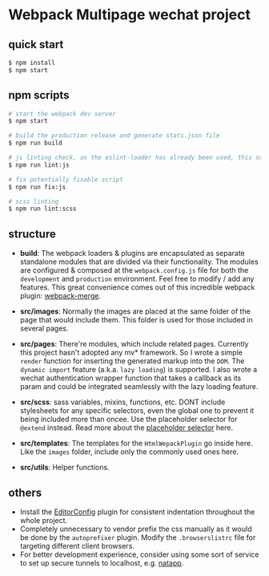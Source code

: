 # Webpack Multipage wechat project

## quick start
```sh
$ npm install
$ npm start
```

## npm scripts
```sh
# start the webpack dev server
$ npm start

# build the production release and generate stats.json file
$ npm run build

# js linting check, as the eslint-loader has already been used, this script is mostly used for the webpack config files
$ npm run lint:js

# fix potentially fixable script
$ npm run fix:js

# scss linting
$ npm run lint:scss
```


## structure

* **build**: The webpack loaders & plugins are encapsulated as separate standalone modules that are divided via their functionality. The modules are configured & composed at the `webpack.config.js` file for both the `development` and `production` environment. Feel free to modify / add any features. This great convenience comes out of this incredible webpack plugin: [webpack-merge](https://www.npmjs.com/package/webpack-merge).

* **src/images**: Normally the images are placed at the same folder of the page that would include them. This folder is used for those included in several pages.

* **src/pages**: There're modules, which include related pages. Currently this project hasn't adopted any mv* framework. So I wrote a simple `render` function for inserting the generated markup into the `DOM`. The `dynamic import` feature (a.k.a. `lazy loading`) is supported. I also wrote a wechat authentication wrapper function that takes a callback as its param and could be integrated seamlessly with the lazy loading feature.

* **src/scss**: sass variables, mixins, functions, etc. DONT include stylesheets for any specific selectors, even the global one to prevent it being included more than oncee. Use the placeholder selector for `@extend` instead. Read more about the [placeholder selector](http://thesassway.com/intermediate/understanding-placeholder-selectors) here.

* **src/templates**: The templates for the `HtmlWepackPlugin` go inside here. Like the `images` folder, include only the commonly used ones here.

* **src/utils**: Helper functions.

## others
* Install the [EditorConfig](http://editorconfig.org/) plugin for consistent indentation throughout the whole project.
* Completely unnecessary to vendor prefix the css manually as it would be done by the `autoprefixer` plugin. Modify the `.browserslistrc` file for targeting different client browsers.
* For better development experience, consider using some sort of service to set up secure tunnels to localhost, e.g. [natapp](https://natapp.cn/).

